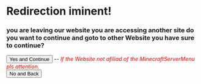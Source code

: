 <script type="module">
    // Verify if user banned:
    import { VerifyBanned } from './WebsiteStorage/Modules/JavaScript/banned_module.mjs';
    VerifyBanned(".")
</script>

<script>
    const queryString = window.location.search;
    const urlParams = new URLSearchParams(queryString);
    const page = urlParams.get('page')
    const from = urlParams.get('from')

    console.log("Url for Redirect: ", page)

    if (page == null) {
        window.location.href = "RequestError?code=page for redirect not found"
    } else if (page == "") {
        window.location.href = "RequestError?code=The param 'page' no have success"
    } else if (page == "lol") {
        window.location.href = "RequestError?code=lol xd"
    }

    function Return() {
        if (from != null) {
            window.location.href = from;
        } else {
            window.location.href = "."
        };
    }

    function StartRedirect() {

        console.warn("Bye!! :D")
        if (page != null) {
            window.location.href = page;
        } else {
            alert("page not found calling null")
            console.log("page not found calling null")
        }
    }

</script>

# Redirection iminent!

<h3>you are leaving our website you are accessing another site do you want to continue and goto to other Website you have sure to continue?</h3>

<button onclick="StartRedirect()">Yes and Continue</button> -- <i style="color: red;">If the Website not afiliad of the MinecraftServerMenu pls attention.</i>\
<button onclick="Return()">No and Back</button>
